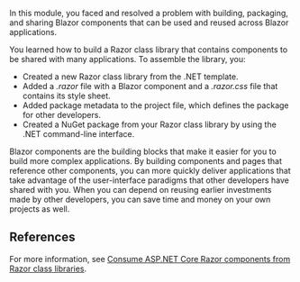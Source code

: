 In this module, you faced and resolved a problem with building, packaging, and sharing Blazor components that can be used and reused across Blazor applications.

You learned how to build a Razor class library that contains components to be shared with many applications. To assemble the library, you:

- Created a new Razor class library from the .NET template.
- Added a *.razor* file with a Blazor component and a *.razor.css* file that contains its style sheet.
- Added package metadata to the project file, which defines the package for other developers.
- Created a NuGet package from your Razor class library by using the .NET command-line interface.

Blazor components are the building blocks that make it easier for you to build more complex applications.  By building components and pages that reference other components, you can more quickly deliver applications that take advantage of the user-interface paradigms that other developers have shared with you. When you can depend on reusing earlier investments made by other developers, you can save time and money on your own projects as well.  

## References

For more information, see [Consume ASP.NET Core Razor components from Razor class libraries](/aspnet/core/blazor/components/class-libraries).
